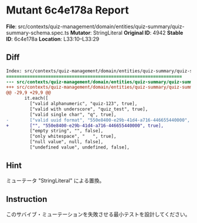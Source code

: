# Mutant 6c4e178a Report

**File**: src/contexts/quiz-management/domain/entities/quiz-summary/quiz-summary-schema.spec.ts
**Mutator**: StringLiteral
**Original ID**: 4942
**Stable ID**: 6c4e178a
**Location**: L33:10–L33:29

## Diff

```diff
Index: src/contexts/quiz-management/domain/entities/quiz-summary/quiz-summary-schema.spec.ts
===================================================================
--- src/contexts/quiz-management/domain/entities/quiz-summary/quiz-summary-schema.spec.ts	original
+++ src/contexts/quiz-management/domain/entities/quiz-summary/quiz-summary-schema.spec.ts	mutated #4942
@@ -29,9 +29,9 @@
       it.each([
         ["valid alphanumeric", "quiz-123", true],
         ["valid with underscore", "quiz_test", true],
         ["valid single char", "q", true],
-        ["valid uuid format", "550e8400-e29b-41d4-a716-446655440000", true],
+        ["", "550e8400-e29b-41d4-a716-446655440000", true],
         ["empty string", "", false],
         ["only whitespace", "   ", true],
         ["null value", null, false],
         ["undefined value", undefined, false],
```

## Hint

ミューテータ "StringLiteral" による置換。

## Instruction

このサバイブ・ミューテーションを失敗させる最小テストを設計してください。
